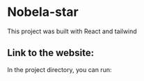 # Nobela-star

This project was built with React and tailwind

## Link to the website:

In the project directory, you can run:



